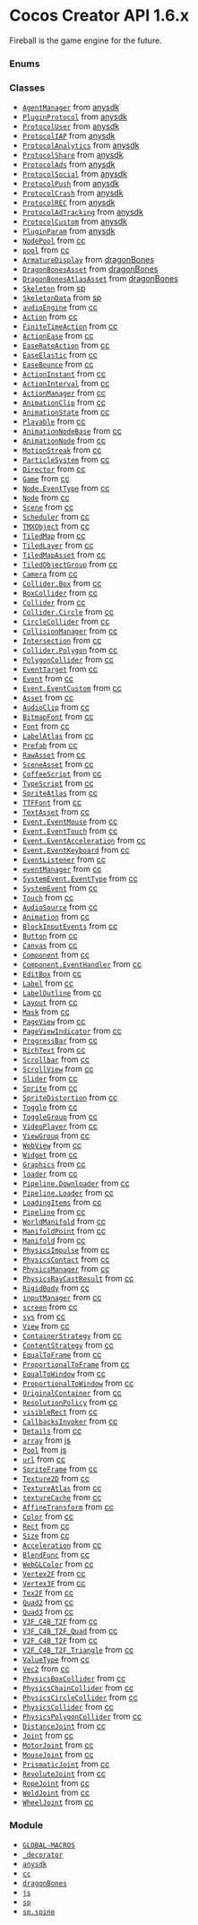 
# Cocos Creator API 1.6.x

Fireball is the game engine for the future.


### Enums

### Classes
- [`AgentManager`](classes/AgentManager.md) from [anysdk](modules/anysdk.md)
- [`PluginProtocol`](classes/PluginProtocol.md) from [anysdk](modules/anysdk.md)
- [`ProtocolUser`](classes/ProtocolUser.md) from [anysdk](modules/anysdk.md)
- [`ProtocolIAP`](classes/ProtocolIAP.md) from [anysdk](modules/anysdk.md)
- [`ProtocolAnalytics`](classes/ProtocolAnalytics.md) from [anysdk](modules/anysdk.md)
- [`ProtocolShare`](classes/ProtocolShare.md) from [anysdk](modules/anysdk.md)
- [`ProtocolAds`](classes/ProtocolAds.md) from [anysdk](modules/anysdk.md)
- [`ProtocolSocial`](classes/ProtocolSocial.md) from [anysdk](modules/anysdk.md)
- [`ProtocolPush`](classes/ProtocolPush.md) from [anysdk](modules/anysdk.md)
- [`ProtocolCrash`](classes/ProtocolCrash.md) from [anysdk](modules/anysdk.md)
- [`ProtocolREC`](classes/ProtocolREC.md) from [anysdk](modules/anysdk.md)
- [`ProtocolAdTracking`](classes/ProtocolAdTracking.md) from [anysdk](modules/anysdk.md)
- [`ProtocolCustom`](classes/ProtocolCustom.md) from [anysdk](modules/anysdk.md)
- [`PluginParam`](classes/PluginParam.md) from [anysdk](modules/anysdk.md)
- [`NodePool`](classes/NodePool.md) from [cc](modules/cc.md)
- [`pool`](classes/pool.md) from [cc](modules/cc.md)
- [`ArmatureDisplay`](classes/ArmatureDisplay.md) from [dragonBones](modules/dragonBones.md)
- [`DragonBonesAsset`](classes/DragonBonesAsset.md) from [dragonBones](modules/dragonBones.md)
- [`DragonBonesAtlasAsset`](classes/DragonBonesAtlasAsset.md) from [dragonBones](modules/dragonBones.md)
- [`Skeleton`](classes/Skeleton.md) from [sp](modules/sp.md)
- [`SkeletonData`](classes/SkeletonData.md) from [sp](modules/sp.md)
- [`audioEngine`](classes/audioEngine.md) from [cc](modules/cc.md)
- [`Action`](classes/Action.md) from [cc](modules/cc.md)
- [`FiniteTimeAction`](classes/FiniteTimeAction.md) from [cc](modules/cc.md)
- [`ActionEase`](classes/ActionEase.md) from [cc](modules/cc.md)
- [`EaseRateAction`](classes/EaseRateAction.md) from [cc](modules/cc.md)
- [`EaseElastic`](classes/EaseElastic.md) from [cc](modules/cc.md)
- [`EaseBounce`](classes/EaseBounce.md) from [cc](modules/cc.md)
- [`ActionInstant`](classes/ActionInstant.md) from [cc](modules/cc.md)
- [`ActionInterval`](classes/ActionInterval.md) from [cc](modules/cc.md)
- [`ActionManager`](classes/ActionManager.md) from [cc](modules/cc.md)
- [`AnimationClip`](classes/AnimationClip.md) from [cc](modules/cc.md)
- [`AnimationState`](classes/AnimationState.md) from [cc](modules/cc.md)
- [`Playable`](classes/Playable.md) from [cc](modules/cc.md)
- [`AnimationNodeBase`](classes/AnimationNodeBase.md) from [cc](modules/cc.md)
- [`AnimationNode`](classes/AnimationNode.md) from [cc](modules/cc.md)
- [`MotionStreak`](classes/MotionStreak.md) from [cc](modules/cc.md)
- [`ParticleSystem`](classes/ParticleSystem.md) from [cc](modules/cc.md)
- [`Director`](classes/Director.md) from [cc](modules/cc.md)
- [`Game`](classes/Game.md) from [cc](modules/cc.md)
- [`Node.EventType`](classes/Node.EventType.md) from [cc](modules/cc.md)
- [`Node`](classes/Node.md) from [cc](modules/cc.md)
- [`Scene`](classes/Scene.md) from [cc](modules/cc.md)
- [`Scheduler`](classes/Scheduler.md) from [cc](modules/cc.md)
- [`TMXObject`](classes/TMXObject.md) from [cc](modules/cc.md)
- [`TiledMap`](classes/TiledMap.md) from [cc](modules/cc.md)
- [`TiledLayer`](classes/TiledLayer.md) from [cc](modules/cc.md)
- [`TiledMapAsset`](classes/TiledMapAsset.md) from [cc](modules/cc.md)
- [`TiledObjectGroup`](classes/TiledObjectGroup.md) from [cc](modules/cc.md)
- [`Camera`](classes/Camera.md) from [cc](modules/cc.md)
- [`Collider.Box`](classes/Collider.Box.md) from [cc](modules/cc.md)
- [`BoxCollider`](classes/BoxCollider.md) from [cc](modules/cc.md)
- [`Collider`](classes/Collider.md) from [cc](modules/cc.md)
- [`Collider.Circle`](classes/Collider.Circle.md) from [cc](modules/cc.md)
- [`CircleCollider`](classes/CircleCollider.md) from [cc](modules/cc.md)
- [`CollisionManager`](classes/CollisionManager.md) from [cc](modules/cc.md)
- [`Intersection`](classes/Intersection.md) from [cc](modules/cc.md)
- [`Collider.Polygon`](classes/Collider.Polygon.md) from [cc](modules/cc.md)
- [`PolygonCollider`](classes/PolygonCollider.md) from [cc](modules/cc.md)
- [`EventTarget`](classes/EventTarget.md) from [cc](modules/cc.md)
- [`Event`](classes/Event.md) from [cc](modules/cc.md)
- [`Event.EventCustom`](classes/Event.EventCustom.md) from [cc](modules/cc.md)
- [`Asset`](classes/Asset.md) from [cc](modules/cc.md)
- [`AudioClip`](classes/AudioClip.md) from [cc](modules/cc.md)
- [`BitmapFont`](classes/BitmapFont.md) from [cc](modules/cc.md)
- [`Font`](classes/Font.md) from [cc](modules/cc.md)
- [`LabelAtlas`](classes/LabelAtlas.md) from [cc](modules/cc.md)
- [`Prefab`](classes/Prefab.md) from [cc](modules/cc.md)
- [`RawAsset`](classes/RawAsset.md) from [cc](modules/cc.md)
- [`SceneAsset`](classes/SceneAsset.md) from [cc](modules/cc.md)
- [`CoffeeScript`](classes/CoffeeScript.md) from [cc](modules/cc.md)
- [`TypeScript`](classes/TypeScript.md) from [cc](modules/cc.md)
- [`SpriteAtlas`](classes/SpriteAtlas.md) from [cc](modules/cc.md)
- [`TTFFont`](classes/TTFFont.md) from [cc](modules/cc.md)
- [`TextAsset`](classes/TextAsset.md) from [cc](modules/cc.md)
- [`Event.EventMouse`](classes/Event.EventMouse.md) from [cc](modules/cc.md)
- [`Event.EventTouch`](classes/Event.EventTouch.md) from [cc](modules/cc.md)
- [`Event.EventAcceleration`](classes/Event.EventAcceleration.md) from [cc](modules/cc.md)
- [`Event.EventKeyboard`](classes/Event.EventKeyboard.md) from [cc](modules/cc.md)
- [`EventListener`](classes/EventListener.md) from [cc](modules/cc.md)
- [`eventManager`](classes/eventManager.md) from [cc](modules/cc.md)
- [`SystemEvent.EventType`](classes/SystemEvent.EventType.md) from [cc](modules/cc.md)
- [`SystemEvent`](classes/SystemEvent.md) from [cc](modules/cc.md)
- [`Touch`](classes/Touch.md) from [cc](modules/cc.md)
- [`AudioSource`](classes/AudioSource.md) from [cc](modules/cc.md)
- [`Animation`](classes/Animation.md) from [cc](modules/cc.md)
- [`BlockInputEvents`](classes/BlockInputEvents.md) from [cc](modules/cc.md)
- [`Button`](classes/Button.md) from [cc](modules/cc.md)
- [`Canvas`](classes/Canvas.md) from [cc](modules/cc.md)
- [`Component`](classes/Component.md) from [cc](modules/cc.md)
- [`Component.EventHandler`](classes/Component.EventHandler.md) from [cc](modules/cc.md)
- [`EditBox`](classes/EditBox.md) from [cc](modules/cc.md)
- [`Label`](classes/Label.md) from [cc](modules/cc.md)
- [`LabelOutline`](classes/LabelOutline.md) from [cc](modules/cc.md)
- [`Layout`](classes/Layout.md) from [cc](modules/cc.md)
- [`Mask`](classes/Mask.md) from [cc](modules/cc.md)
- [`PageView`](classes/PageView.md) from [cc](modules/cc.md)
- [`PageViewIndicator`](classes/PageViewIndicator.md) from [cc](modules/cc.md)
- [`ProgressBar`](classes/ProgressBar.md) from [cc](modules/cc.md)
- [`RichText`](classes/RichText.md) from [cc](modules/cc.md)
- [`Scrollbar`](classes/Scrollbar.md) from [cc](modules/cc.md)
- [`ScrollView`](classes/ScrollView.md) from [cc](modules/cc.md)
- [`Slider`](classes/Slider.md) from [cc](modules/cc.md)
- [`Sprite`](classes/Sprite.md) from [cc](modules/cc.md)
- [`SpriteDistortion`](classes/SpriteDistortion.md) from [cc](modules/cc.md)
- [`Toggle`](classes/Toggle.md) from [cc](modules/cc.md)
- [`ToggleGroup`](classes/ToggleGroup.md) from [cc](modules/cc.md)
- [`VideoPlayer`](classes/VideoPlayer.md) from [cc](modules/cc.md)
- [`ViewGroup`](classes/ViewGroup.md) from [cc](modules/cc.md)
- [`WebView`](classes/WebView.md) from [cc](modules/cc.md)
- [`Widget`](classes/Widget.md) from [cc](modules/cc.md)
- [`Graphics`](classes/Graphics.md) from [cc](modules/cc.md)
- [`loader`](classes/loader.md) from [cc](modules/cc.md)
- [`Pipeline.Downloader`](classes/Pipeline.Downloader.md) from [cc](modules/cc.md)
- [`Pipeline.Loader`](classes/Pipeline.Loader.md) from [cc](modules/cc.md)
- [`LoadingItems`](classes/LoadingItems.md) from [cc](modules/cc.md)
- [`Pipeline`](classes/Pipeline.md) from [cc](modules/cc.md)
- [`WorldManifold`](classes/WorldManifold.md) from [cc](modules/cc.md)
- [`ManifoldPoint`](classes/ManifoldPoint.md) from [cc](modules/cc.md)
- [`Manifold`](classes/Manifold.md) from [cc](modules/cc.md)
- [`PhysicsImpulse`](classes/PhysicsImpulse.md) from [cc](modules/cc.md)
- [`PhysicsContact`](classes/PhysicsContact.md) from [cc](modules/cc.md)
- [`PhysicsManager`](classes/PhysicsManager.md) from [cc](modules/cc.md)
- [`PhysicsRayCastResult`](classes/PhysicsRayCastResult.md) from [cc](modules/cc.md)
- [`RigidBody`](classes/RigidBody.md) from [cc](modules/cc.md)
- [`inputManager`](classes/inputManager.md) from [cc](modules/cc.md)
- [`screen`](classes/screen.md) from [cc](modules/cc.md)
- [`sys`](classes/sys.md) from [cc](modules/cc.md)
- [`View`](classes/View.md) from [cc](modules/cc.md)
- [`ContainerStrategy`](classes/ContainerStrategy.md) from [cc](modules/cc.md)
- [`ContentStrategy`](classes/ContentStrategy.md) from [cc](modules/cc.md)
- [`EqualToFrame`](classes/EqualToFrame.md) from [cc](modules/cc.md)
- [`ProportionalToFrame`](classes/ProportionalToFrame.md) from [cc](modules/cc.md)
- [`EqualToWindow`](classes/EqualToWindow.md) from [cc](modules/cc.md)
- [`ProportionalToWindow`](classes/ProportionalToWindow.md) from [cc](modules/cc.md)
- [`OriginalContainer`](classes/OriginalContainer.md) from [cc](modules/cc.md)
- [`ResolutionPolicy`](classes/ResolutionPolicy.md) from [cc](modules/cc.md)
- [`visibleRect`](classes/visibleRect.md) from [cc](modules/cc.md)
- [`CallbacksInvoker`](classes/CallbacksInvoker.md) from [cc](modules/cc.md)
- [`Details`](classes/Details.md) from [cc](modules/cc.md)
- [`array`](classes/array.md) from [js](modules/js.md)
- [`Pool`](classes/Pool.md) from [js](modules/js.md)
- [`url`](classes/url.md) from [cc](modules/cc.md)
- [`SpriteFrame`](classes/SpriteFrame.md) from [cc](modules/cc.md)
- [`Texture2D`](classes/Texture2D.md) from [cc](modules/cc.md)
- [`TextureAtlas`](classes/TextureAtlas.md) from [cc](modules/cc.md)
- [`textureCache`](classes/textureCache.md) from [cc](modules/cc.md)
- [`AffineTransform`](classes/AffineTransform.md) from [cc](modules/cc.md)
- [`Color`](classes/Color.md) from [cc](modules/cc.md)
- [`Rect`](classes/Rect.md) from [cc](modules/cc.md)
- [`Size`](classes/Size.md) from [cc](modules/cc.md)
- [`Acceleration`](classes/Acceleration.md) from [cc](modules/cc.md)
- [`BlendFunc`](classes/BlendFunc.md) from [cc](modules/cc.md)
- [`WebGLColor`](classes/WebGLColor.md) from [cc](modules/cc.md)
- [`Vertex2F`](classes/Vertex2F.md) from [cc](modules/cc.md)
- [`Vertex3F`](classes/Vertex3F.md) from [cc](modules/cc.md)
- [`Tex2F`](classes/Tex2F.md) from [cc](modules/cc.md)
- [`Quad2`](classes/Quad2.md) from [cc](modules/cc.md)
- [`Quad3`](classes/Quad3.md) from [cc](modules/cc.md)
- [`V3F_C4B_T2F`](classes/V3F_C4B_T2F.md) from [cc](modules/cc.md)
- [`V3F_C4B_T2F_Quad`](classes/V3F_C4B_T2F_Quad.md) from [cc](modules/cc.md)
- [`V2F_C4B_T2F`](classes/V2F_C4B_T2F.md) from [cc](modules/cc.md)
- [`V2F_C4B_T2F_Triangle`](classes/V2F_C4B_T2F_Triangle.md) from [cc](modules/cc.md)
- [`ValueType`](classes/ValueType.md) from [cc](modules/cc.md)
- [`Vec2`](classes/Vec2.md) from [cc](modules/cc.md)
- [`PhysicsBoxCollider`](classes/PhysicsBoxCollider.md) from [cc](modules/cc.md)
- [`PhysicsChainCollider`](classes/PhysicsChainCollider.md) from [cc](modules/cc.md)
- [`PhysicsCircleCollider`](classes/PhysicsCircleCollider.md) from [cc](modules/cc.md)
- [`PhysicsCollider`](classes/PhysicsCollider.md) from [cc](modules/cc.md)
- [`PhysicsPolygonCollider`](classes/PhysicsPolygonCollider.md) from [cc](modules/cc.md)
- [`DistanceJoint`](classes/DistanceJoint.md) from [cc](modules/cc.md)
- [`Joint`](classes/Joint.md) from [cc](modules/cc.md)
- [`MotorJoint`](classes/MotorJoint.md) from [cc](modules/cc.md)
- [`MouseJoint`](classes/MouseJoint.md) from [cc](modules/cc.md)
- [`PrismaticJoint`](classes/PrismaticJoint.md) from [cc](modules/cc.md)
- [`RevoluteJoint`](classes/RevoluteJoint.md) from [cc](modules/cc.md)
- [`RopeJoint`](classes/RopeJoint.md) from [cc](modules/cc.md)
- [`WeldJoint`](classes/WeldJoint.md) from [cc](modules/cc.md)
- [`WheelJoint`](classes/WheelJoint.md) from [cc](modules/cc.md)

### Module
- [`GLOBAL-MACROS`](modules/GLOBAL-MACROS.md)
- [`_decorator`](modules/_decorator.md)
- [`anysdk`](modules/anysdk.md)
- [`cc`](modules/cc.md)
- [`dragonBones`](modules/dragonBones.md)
- [`js`](modules/js.md)
- [`sp`](modules/sp.md)
- [`sp.spine`](modules/sp.spine.md)

